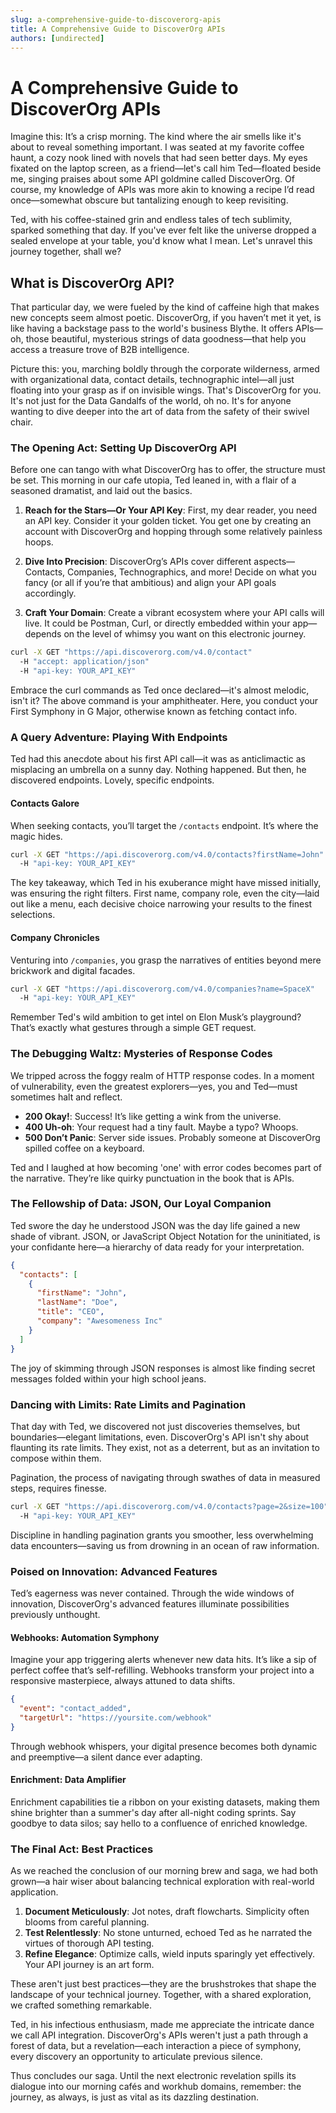 ```yaml
---
slug: a-comprehensive-guide-to-discoverorg-apis
title: A Comprehensive Guide to DiscoverOrg APIs
authors: [undirected]
---
```



# A Comprehensive Guide to DiscoverOrg APIs

Imagine this: It’s a crisp morning. The kind where the air smells like it's about to reveal something important. I was seated at my favorite coffee haunt, a cozy nook lined with novels that had seen better days. My eyes fixated on the laptop screen, as a friend—let's call him Ted—floated beside me, singing praises about some API goldmine called DiscoverOrg. Of course, my knowledge of APIs was more akin to knowing a recipe I’d read once—somewhat obscure but tantalizing enough to keep revisiting. 

Ted, with his coffee-stained grin and endless tales of tech sublimity, sparked something that day. If you've ever felt like the universe dropped a sealed envelope at your table, you'd know what I mean. Let's unravel this journey together, shall we?

## What is DiscoverOrg API?

That particular day, we were fueled by the kind of caffeine high that makes new concepts seem almost poetic. DiscoverOrg, if you haven’t met it yet, is like having a backstage pass to the world's business Blythe. It offers APIs—oh, those beautiful, mysterious strings of data goodness—that help you access a treasure trove of B2B intelligence. 

Picture this: you, marching boldly through the corporate wilderness, armed with organizational data, contact details, technographic intel—all just floating into your grasp as if on invisible wings. That's DiscoverOrg for you. It's not just for the Data Gandalfs of the world, oh no. It's for anyone wanting to dive deeper into the art of data from the safety of their swivel chair.

### The Opening Act: Setting Up DiscoverOrg API

Before one can tango with what DiscoverOrg has to offer, the structure must be set. This morning in our cafe utopia, Ted leaned in, with a flair of a seasoned dramatist, and laid out the basics. 

1. **Reach for the Stars—Or Your API Key**: First, my dear reader, you need an API key. Consider it your golden ticket. You get one by creating an account with DiscoverOrg and hopping through some relatively painless hoops. 

2. **Dive Into Precision**: DiscoverOrg’s APIs cover different aspects—Contacts, Companies, Technographics, and more! Decide on what you fancy (or all if you’re that ambitious) and align your API goals accordingly.

3. **Craft Your Domain**: Create a vibrant ecosystem where your API calls will live. It could be Postman, Curl, or directly embedded within your app—depends on the level of whimsy you want on this electronic journey.

```bash
curl -X GET "https://api.discoverorg.com/v4.0/contact"
  -H "accept: application/json"
  -H "api-key: YOUR_API_KEY"
```

Embrace the curl commands as Ted once declared—it's almost melodic, isn't it? The above command is your amphitheater. Here, you conduct your First Symphony in G Major, otherwise known as fetching contact info.

### A Query Adventure: Playing With Endpoints

Ted had this anecdote about his first API call—it was as anticlimactic as misplacing an umbrella on a sunny day. Nothing happened. But then, he discovered endpoints. Lovely, specific endpoints.

#### **Contacts Galore**

When seeking contacts, you’ll target the `/contacts` endpoint. It’s where the magic hides.

```bash
curl -X GET "https://api.discoverorg.com/v4.0/contacts?firstName=John"
  -H "api-key: YOUR_API_KEY"
```

The key takeaway, which Ted in his exuberance might have missed initially, was ensuring the right filters. First name, company role, even the city—laid out like a menu, each decisive choice narrowing your results to the finest selections.

#### **Company Chronicles**

Venturing into `/companies`, you grasp the narratives of entities beyond mere brickwork and digital facades.

```bash
curl -X GET "https://api.discoverorg.com/v4.0/companies?name=SpaceX"
  -H "api-key: YOUR_API_KEY"
```

Remember Ted's wild ambition to get intel on Elon Musk’s playground? That’s exactly what gestures through a simple GET request.

### The Debugging Waltz: Mysteries of Response Codes

We tripped across the foggy realm of HTTP response codes. In a moment of vulnerability, even the greatest explorers—yes, you and Ted—must sometimes halt and reflect.

- **200 Okay!**: Success! It’s like getting a wink from the universe.
- **400 Uh-oh**: Your request had a tiny fault. Maybe a typo? Whoops. 
- **500 Don’t Panic**: Server side issues. Probably someone at DiscoverOrg spilled coffee on a keyboard.

Ted and I laughed at how becoming 'one' with error codes becomes part of the narrative. They’re like quirky punctuation in the book that is APIs.

### The Fellowship of Data: JSON, Our Loyal Companion

Ted swore the day he understood JSON was the day life gained a new shade of vibrant. JSON, or JavaScript Object Notation for the uninitiated, is your confidante here—a hierarchy of data ready for your interpretation.

```json
{
  "contacts": [
    {
      "firstName": "John",
      "lastName": "Doe",
      "title": "CEO",
      "company": "Awesomeness Inc"
    }
  ]
}
```

The joy of skimming through JSON responses is almost like finding secret messages folded within your high school jeans.

### Dancing with Limits: Rate Limits and Pagination

That day with Ted, we discovered not just discoveries themselves, but boundaries—elegant limitations, even. DiscoverOrg's API isn't shy about flaunting its rate limits. They exist, not as a deterrent, but as an invitation to compose within them.

Pagination, the process of navigating through swathes of data in measured steps, requires finesse. 

```bash
curl -X GET "https://api.discoverorg.com/v4.0/contacts?page=2&size=100"
  -H "api-key: YOUR_API_KEY"
```

Discipline in handling pagination grants you smoother, less overwhelming data encounters—saving us from drowning in an ocean of raw information.

### Poised on Innovation: Advanced Features

Ted’s eagerness was never contained. Through the wide windows of innovation, DiscoverOrg's advanced features illuminate possibilities previously unthought.

#### **Webhooks: Automation Symphony**

Imagine your app triggering alerts whenever new data hits. It’s like a sip of perfect coffee that’s self-refilling. Webhooks transform your project into a responsive masterpiece, always attuned to data shifts.

```json
{
  "event": "contact_added",
  "targetUrl": "https://yoursite.com/webhook"
}
```

Through webhook whispers, your digital presence becomes both dynamic and preemptive—a silent dance ever adapting.

#### **Enrichment: Data Amplifier**

Enrichment capabilities tie a ribbon on your existing datasets, making them shine brighter than a summer's day after all-night coding sprints. Say goodbye to data silos; say hello to a confluence of enriched knowledge.

### The Final Act: Best Practices

As we reached the conclusion of our morning brew and saga, we had both grown—a hair wiser about balancing technical exploration with real-world application.

1. **Document Meticulously**: Jot notes, draft flowcharts. Simplicity often blooms from careful planning.
2. **Test Relentlessly**: No stone unturned, echoed Ted as he narrated the virtues of thorough API testing.
3. **Refine Elegance**: Optimize calls, wield inputs sparingly yet effectively. Your API journey is an art form.

These aren't just best practices—they are the brushstrokes that shape the landscape of your technical journey. Together, with a shared exploration, we crafted something remarkable. 

Ted, in his infectious enthusiasm, made me appreciate the intricate dance we call API integration. DiscoverOrg's APIs weren't just a path through a forest of data, but a revelation—each interaction a piece of symphony, every discovery an opportunity to articulate previous silence.

Thus concludes our saga. Until the next electronic revelation spills its dialogue into our morning cafés and workhub domains, remember: the journey, as always, is just as vital as its dazzling destination.